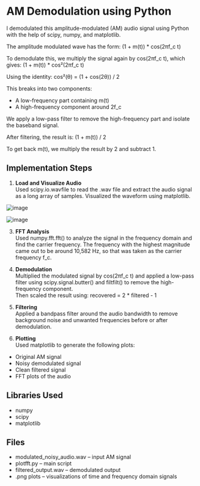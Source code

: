 # AM Demodulation using Python

I demodulated this amplitude-modulated (AM) audio signal using Python with the help of scipy, numpy, and matplotlib.

The amplitude modulated wave has the form:
(1 + m(t)) * cos(2πf_c t)

To demodulate this, we multiply the signal again by cos(2πf_c t), which gives:
(1 + m(t)) * cos²(2πf_c t)

Using the identity:
cos²(θ) = (1 + cos(2θ)) / 2

This breaks into two components:
- A low-frequency part containing m(t)
- A high-frequency component around 2f_c

We apply a low-pass filter to remove the high-frequency part and isolate the baseband signal.

After filtering, the result is:
(1 + m(t)) / 2

To get back m(t), we multiply the result by 2 and subtract 1.

## Implementation Steps

1. **Load and Visualize Audio**  
Used scipy.io.wavfile to read the .wav file and extract the audio signal as a long array of samples. Visualized the waveform using matplotlib.

![image](https://github.com/user-attachments/assets/511ec21d-f000-43aa-ae21-10e4014b43df)


![image](https://github.com/user-attachments/assets/b923f232-d45c-45cc-be22-259e37e3207f)



3. **FFT Analysis**  
Used numpy.fft.fft() to analyze the signal in the frequency domain and find the carrier frequency. The frequency with the highest magnitude came out to be around 10,582 Hz, so that was taken as the carrier frequency f_c.

4. **Demodulation**  
Multiplied the modulated signal by cos(2πf_c t) and applied a low-pass filter using scipy.signal.butter() and filtfilt() to remove the high-frequency component.  
Then scaled the result using:
    recovered = 2 * filtered - 1

5. **Filtering**  
Applied a bandpass filter around the audio bandwidth to remove background noise and unwanted frequencies before or after demodulation.

6. **Plotting**  
Used matplotlib to generate the following plots:
- Original AM signal
- Noisy demodulated signal
- Clean filtered signal
- FFT plots of the audio

##  Libraries Used

- numpy  
- scipy  
- matplotlib

## Files

- modulated_noisy_audio.wav – input AM signal  
- plotfft.py – main script  
- filtered_output.wav – demodulated output  
- .png plots – visualizations of time and frequency domain signals


